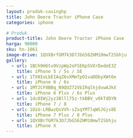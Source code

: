 ```yaml
---
layout: produk-casinghp
title: John Deere Tractor iPhone Case
categories: iphone

# Produk
product-title: John Deere Tractor iPhone Case
harga: 90000
sku: hn-1861
image-drive: 1QVXBrfGM7k3D7JbG56ZHM10mwT2Sbhju
gallery:
  - url: 1BCh9H6tu9VzpWp2oFSEKpSVXrDedeE3Z
    title: iPhone 5 / 5s / SE
  - url: 1TX0IoLbEIAqZ6vXMmTpO1vaDDbyXWt6e
    title: iPhone 6 / 6s
  - url: 1MT2CF0BBq_N9QUZ72VbIRqlhjdvwAJkX
    title: iPhone 6 Plus / 6s Plus
  - url: 1dcOIWj2yz3Blll75z-tkBBV_v0kTdDYN
    title: iPhone 7 / 8
  - url: 1OiU-LRBwzQsVVh-sZxqYMTlqWSJGjs8E
    title: iPhone 7 Plus / 8 Plus
  - url: 1QVXBrfGM7k3D7JbG56ZHM10mwT2Sbhju
    title: iPhone X
---
```

